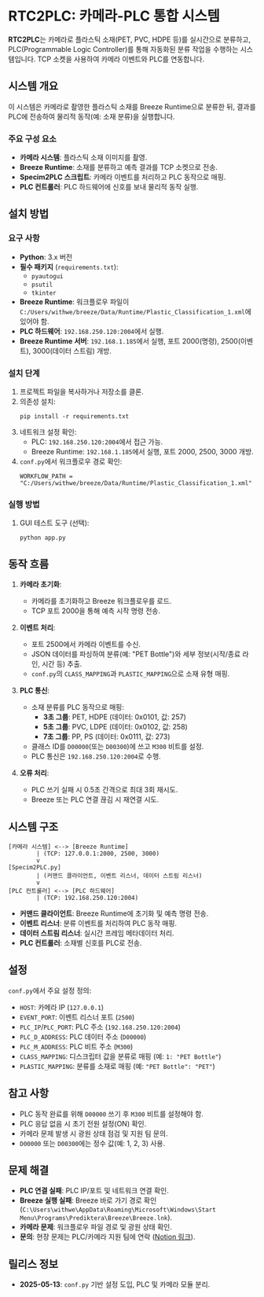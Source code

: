 # RTC2PLC: 카메라-PLC 통합 시스템

**RTC2PLC**는 카메라로 플라스틱 소재(PET, PVC, HDPE 등)를 실시간으로 분류하고, PLC(Programmable Logic Controller)를 통해 자동화된 분류 작업을 수행하는 시스템입니다. TCP 소켓을 사용하여 카메라 이벤트와 PLC를 연동합니다.

## 시스템 개요

이 시스템은 카메라로 촬영한 플라스틱 소재를 Breeze Runtime으로 분류한 뒤, 결과를 PLC에 전송하여 물리적 동작(예: 소재 분류)을 실행합니다.

### 주요 구성 요소
- **카메라 시스템**: 플라스틱 소재 이미지를 촬영.
- **Breeze Runtime**: 소재를 분류하고 예측 결과를 TCP 소켓으로 전송.
- **Specim2PLC 스크립트**: 카메라 이벤트를 처리하고 PLC 동작으로 매핑.
- **PLC 컨트롤러**: PLC 하드웨어에 신호를 보내 물리적 동작 실행.

## 설치 방법

### 요구 사항
- **Python**: 3.x 버전
- **필수 패키지** (`requirements.txt`):
  - `pyautogui`
  - `psutil`
  - `tkinter`
- **Breeze Runtime**: 워크플로우 파일이 `C:/Users/withwe/breeze/Data/Runtime/Plastic_Classification_1.xml`에 있어야 함.
- **PLC 하드웨어**: `192.168.250.120:2004`에서 실행.
- **Breeze Runtime 서버**: `192.168.1.185`에서 실행, 포트 2000(명령), 2500(이벤트), 3000(데이터 스트림) 개방.

### 설치 단계
1. 프로젝트 파일을 복사하거나 저장소를 클론.
2. 의존성 설치:
   ```
   pip install -r requirements.txt
   ```
3. 네트워크 설정 확인:
   - PLC: `192.168.250.120:2004`에서 접근 가능.
   - Breeze Runtime: `192.168.1.185`에서 실행, 포트 2000, 2500, 3000 개방.
4. `conf.py`에서 워크플로우 경로 확인:
   ```
   WORKFLOW_PATH = "C:/Users/withwe/breeze/Data/Runtime/Plastic_Classification_1.xml"
   ```

### 실행 방법

1. GUI 테스트 도구 (선택):
   ```
   python app.py
   ```


## 동작 흐름

1. **카메라 초기화**:
   - 카메라를 초기화하고 Breeze 워크플로우를 로드.
   - TCP 포트 2000을 통해 예측 시작 명령 전송.

2. **이벤트 처리**:
   - 포트 2500에서 카메라 이벤트를 수신.
   - JSON 데이터를 파싱하여 분류(예: "PET Bottle")와 세부 정보(시작/종료 라인, 시간 등) 추출.
   - `conf.py`의 `CLASS_MAPPING`과 `PLASTIC_MAPPING`으로 소재 유형 매핑.

3. **PLC 통신**:
   - 소재 분류를 PLC 동작으로 매핑:
     - **3초 그룹**: PET, HDPE (데이터: 0x0101, 값: 257)
     - **5초 그룹**: PVC, LDPE (데이터: 0x0102, 값: 258)
     - **7초 그룹**: PP, PS (데이터: 0x0111, 값: 273)
   - 클래스 ID를 `D00000`(또는 `D00300`)에 쓰고 `M300` 비트를 설정.
   - PLC 통신은 `192.168.250.120:2004`로 수행.

4. **오류 처리**:
   - PLC 쓰기 실패 시 0.5초 간격으로 최대 3회 재시도.
   - Breeze 또는 PLC 연결 끊김 시 재연결 시도.

## 시스템 구조

```
[카메라 시스템] <--> [Breeze Runtime]
        | (TCP: 127.0.0.1:2000, 2500, 3000)
        v
[Specim2PLC.py]
        | (커맨드 클라이언트, 이벤트 리스너, 데이터 스트림 리스너)
        v
[PLC 컨트롤러] <--> [PLC 하드웨어]
        | (TCP: 192.168.250.120:2004)
```

- **커맨드 클라이언트**: Breeze Runtime에 초기화 및 예측 명령 전송.
- **이벤트 리스너**: 분류 이벤트를 처리하여 PLC 동작 매핑.
- **데이터 스트림 리스너**: 실시간 프레임 메타데이터 처리.
- **PLC 컨트롤러**: 소재별 신호를 PLC로 전송.

## 설정

`conf.py`에서 주요 설정 정의:
- `HOST`: 카메라 IP (`127.0.0.1`)
- `EVENT_PORT`: 이벤트 리스너 포트 (`2500`)
- `PLC_IP`/`PLC_PORT`: PLC 주소 (`192.168.250.120:2004`)
- `PLC_D_ADDRESS`: PLC 데이터 주소 (`D00000`)
- `PLC_M_ADDRESS`: PLC 비트 주소 (`M300`)
- `CLASS_MAPPING`: 디스크립터 값을 분류로 매핑 (예: `1: "PET Bottle"`)
- `PLASTIC_MAPPING`: 분류를 소재로 매핑 (예: `"PET Bottle": "PET"`)

## 참고 사항
- PLC 동작 완료를 위해 `D00000` 쓰기 후 `M300` 비트를 설정해야 함.
- PLC 응답 없음 시 초기 전원 설정(ON) 확인.
- 카메라 문제 발생 시 광원 상태 점검 및 지원 팀 문의.
- `D00000` 또는 `D00300`에는 정수 값(예: 1, 2, 3) 사용.

## 문제 해결
- **PLC 연결 실패**: PLC IP/포트 및 네트워크 연결 확인.
- **Breeze 실행 실패**: Breeze 바로 가기 경로 확인 (`C:\Users\withwe\AppData\Roaming\Microsoft\Windows\Start Menu\Programs\Prediktera\Breeze\Breeze.lnk`).
- **카메라 문제**: 워크플로우 파일 경로 및 광원 상태 확인.
- **문의**: 현장 문제는 PLC/카메라 지원 팀에 연락 ([Notion 링크](https://www.notion.so/1f0af8f5754b807c9d49e2fc8e253725?pvs=4)).

## 릴리스 정보
- **2025-05-13**: `conf.py` 기반 설정 도입, PLC 및 카메라 모듈 분리.